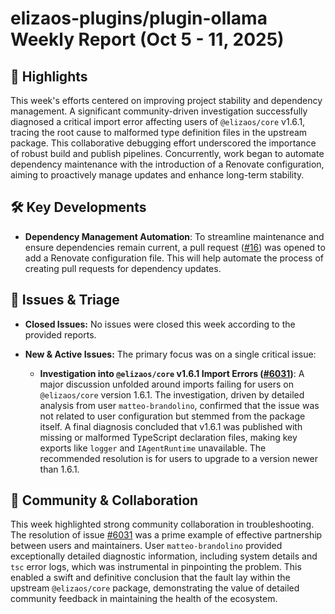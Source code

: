 # elizaos-plugins/plugin-ollama Weekly Report (Oct 5 - 11, 2025)

## 🚀 Highlights
This week's efforts centered on improving project stability and dependency management. A significant community-driven investigation successfully diagnosed a critical import error affecting users of `@elizaos/core` v1.6.1, tracing the root cause to malformed type definition files in the upstream package. This collaborative debugging effort underscored the importance of robust build and publish pipelines. Concurrently, work began to automate dependency maintenance with the introduction of a Renovate configuration, aiming to proactively manage updates and enhance long-term stability.

## 🛠️ Key Developments
- **Dependency Management Automation**: To streamline maintenance and ensure dependencies remain current, a pull request ([#16](https://github.com/elizaos-plugins/plugin-ollama/pull/16)) was opened to add a Renovate configuration file. This will help automate the process of creating pull requests for dependency updates.

## 🐛 Issues & Triage
- **Closed Issues:** No issues were closed this week according to the provided reports.

- **New & Active Issues:** The primary focus was on a single critical issue:
    - **Investigation into `@elizaos/core` v1.6.1 Import Errors ([#6031](https://github.com/elizaos-plugins/plugin-ollama/issues/6031))**: A major discussion unfolded around imports failing for users on `@elizaos/core` version 1.6.1. The investigation, driven by detailed analysis from user `matteo-brandolino`, confirmed that the issue was not related to user configuration but stemmed from the package itself. A final diagnosis concluded that v1.6.1 was published with missing or malformed TypeScript declaration files, making key exports like `logger` and `IAgentRuntime` unavailable. The recommended resolution is for users to upgrade to a version newer than 1.6.1.

## 💬 Community & Collaboration
This week highlighted strong community collaboration in troubleshooting. The resolution of issue [#6031](https://github.com/elizaos-plugins/plugin-ollama/issues/6031) was a prime example of effective partnership between users and maintainers. User `matteo-brandolino` provided exceptionally detailed diagnostic information, including system details and `tsc` error logs, which was instrumental in pinpointing the problem. This enabled a swift and definitive conclusion that the fault lay within the upstream `@elizaos/core` package, demonstrating the value of detailed community feedback in maintaining the health of the ecosystem.